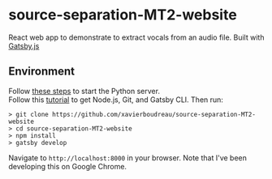# source-separation-MT2-website
React web app to demonstrate to extract vocals from an audio file. Built with [Gatsby.js](https://www.gatsbyjs.org)

## Environment
Follow [these steps](https://github.com/xavierboudreau/source-separation-MT2/) to start the Python server.  
Follow this [tutorial](https://www.gatsbyjs.org/tutorial/part-zero/) to get Node.js, Git, and Gatsby CLI. Then run:  
```
> git clone https://github.com/xavierboudreau/source-separation-MT2-website
> cd source-separation-MT2-website
> npm install
> gatsby develop
```  
Navigate to `http://localhost:8000` in your browser. Note that I've been developing this on Google Chrome.
